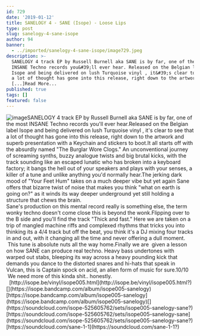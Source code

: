 ```yaml
---
id: 729
date: '2019-01-12'
title: SANELOGY 4 - SANE (Isope) - Loose Lips
type: post
slug: sanelogy-4-sane-isope
author: 94
banner:
  - ../imported/sanelogy-4-sane-isope/image729.jpeg
description: >-
  SANELOGY 4 track EP by Russell Burnell aka SANE is by far, one of the most
  INSANE Techno records you&#39;ll ever hear. Released on the Belgian label
  Isope and being delivered on lush Turquoise vinyl , it&#39;s clear to see that
  a lot of thought has gone into this release, right down to the artwork
  [...]Read More...
published: true
tags: []
featured: false
---
```

![image](../../imported/sanelogy-4-sane-isope/image729.jpeg)SANELOGY 4 track EP by Russell Burnell aka SANE is by far, one of the most INSANE Techno records you'll ever hear.Released on the Belgian label Isope and being delivered on lush Turquoise vinyl , it's clear to see that a lot of thought has gone into this release, right down to the artwork and superb presentation with a Keychain and stickers to boot.It all starts off with the absurdly named "The Burglar Wore Clogs." An unconventional journey of screaming synths, buzzy analogue twists and big brutal kicks, with the track sounding like an escaped lunatic who has broken into a keyboard factory; it bangs the hell out of your speakers and plays with your senses, a killer of a tune and unlike anything you'd normally hear.The jerking dark mood of "Your Feet Hum" takes on a much deeper vibe but yet again Sane offers that bizarre twist of noise that makes you think "what on earth is going on?" as it winds its way deeper underground yet still holding a structure that chews the brain.  
Sane's production on this mental record really is something else, the term wonky techno doesn't come close this is beyond the wonk.Flipping over to the B side and you'll find the track "Thick and fast." Here we are taken on a trip of mangled machine riffs and complexed rhythms that tricks you into thinking its a 4/4 track but off the beat, you think it's a DJ mixing four tracks in and out, with it changing all the time and never offering a dull moment.  This tune is absolute nuts all the way home.Finally we are  given a lesson on how SANE can produce real techno. Heavy bass undertones with warped out stabs, bleeping its way across a heavy pounding kick that demands you dance to the distorted snares and hi-hats that speak in Vulcan, this is Captain spock on acid, an alien form of music for sure.10/10  We need more of this kinda shit.. honestly.   [](http://isope.be/vinyl/isope005.html?)[http://isope.be/vinyl/isope005.html](http://isope.be/vinyl/isope005.html?)[](https://isope.bandcamp.com/album/isope005-sanelogy)[https://isope.bandcamp.com/album/isope005-sanelogy](https://isope.bandcamp.com/album/isope005-sanelogy)[](https://soundcloud.com/isope-525605762/sets/isope005-sanelogy-sane?)[https://soundcloud.com/isope-525605762/sets/isope005-sanelogy-sane](https://soundcloud.com/isope-525605762/sets/isope005-sanelogy-sane?)  
[](https://soundcloud.com/sane-1-1?)[https://soundcloud.com/sane-1-1](https://soundcloud.com/sane-1-1?)